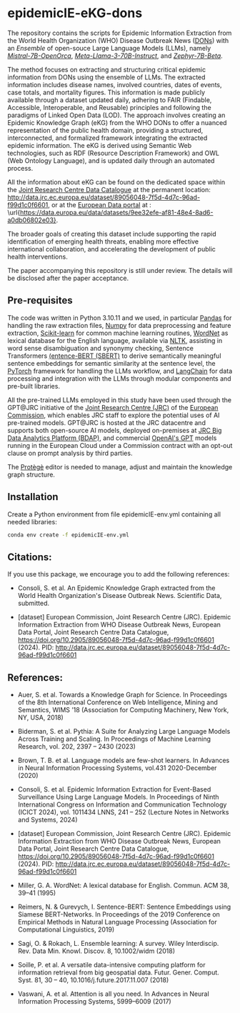 # epidemicIE-eKG-dons
The repository contains the scripts for Epidemic Information Extraction from the World Health Organization (WHO) Disease Outbreak News ([DONs](https://www.who.int/emergencies/disease-outbreak-news)) with an *Ensemble* of open-souce Large Language Models (LLMs), namely [*Mistral-7B-OpenOrca*](https://huggingface.co/Open-Orca/Mistral-7B-OpenOrca), [*Meta-Llama-3-70B-Instruct*](https://huggingface.co/meta-llama/Meta-Llama-3-70B-Instruct), and [*Zephyr-7B-Beta*](https://huggingface.co/HuggingFaceH4/Zephyr-7B-Beta).

The method focuses on extracting and structuring critical epidemic information from DONs using the ensemble of LLMs. The extracted information includes disease names, involved countries, dates of events, case totals, and mortality figures. This information is made publicly available through a dataset updated daily, adhering to FAIR (Findable, Accessible, Interoperable, and Reusable) principles and following the paradigms of Linked Open Data (LOD).
The approach involves creating an Epidemic Knowledge Graph (eKG) from the WHO DONs to offer a nuanced representation of the public health domain, providing a structured, interconnected, and formalized framework integrating the extracted epidemic information. The eKG is derived using Semantic Web technologies, such as RDF (Resource Description Framework) and OWL (Web Ontology Language), and is updated daily through an automated process.

All the information about eKG can be found on the dedicated space within the [Joint Research Centre Data Catalogue](https://data.jrc.ec.europa.eu/) at the permanent location: 
http://data.jrc.ec.europa.eu/dataset/89056048-7f5d-4d7c-96ad-f99d1c0f6601, or at the [European Data portal](https://data.europa.eu/en) at : \url{https://data.europa.eu/data/datasets/9ee32efe-af81-48e4-8ad6-a0db06802e03}. 

The broader goals of creating this dataset include supporting the rapid identification of emerging health threats, enabling more effective international collaboration, and accelerating the development of public health interventions.

The paper accompanying this repository is still under review. The details will be disclosed after the paper acceptance.

## Pre-requisites

The code was written in Python 3.10.11 and we used, in particular [Pandas](https://pandas.pydata.org/) for handling the raw extraction files, [Numpy](https://numpy.org/) for data preprocessing and feature extraction, [Scikit-learn](https://scikit-learn.org/) for common machine learning routines, [WordNet](https://wordnet.princeton.edu/) as lexical database for the English language, available via [NLTK](https://www.nltk.org/), assisting in word sense disambiguation and synonymy checking, Sentence Transformers [(entence-BERT (SBERT)](https://sbert.net/) to derive semantically meaningful sentence embeddings for semantic similarity at the sentence level, the [PyTorch](https://pytorch.org/) framework for handling the LLMs workflow, and [LangChain](https://www.langchain.com/) for data processing and integration with the LLMs through modular components and pre-built libraries. 

All the pre-trained LLMs employed in this study have been used through the GPT@JRC initiative of the [Joint Research Centre (JRC)](https://commission.europa.eu/about-european-commission/departments-and-executive-agencies/joint-research-centre_en) of the [European Commission](https://commission.europa.eu/index_en), which enables JRC staff to explore the potential uses of AI pre-trained models. GPT@JRC is hosted at the JRC datacentre and supports both open-source AI models, deployed on-premises at [JRC Big Data Analytics Platform (BDAP)](https://jeodpp.jrc.ec.europa.eu/bdap/), and commercial [OpenAI's GPT](https://openai.com/) models running in the European Cloud under a Commission contract with an opt-out clause on prompt analysis by third parties.

The [Protègè](http://protege.stanford.edu) editor is needed to manage, adjust and maintain the knowledge graph structure.

## Installation

Create a Python environment from file epidemicIE-env.yml containing all needed libraries:
``` bash
conda env create -f epidemicIE-env.yml
``` 

## Citations:

If you use this package, we encourage you to add the following references:

- Consoli, S. et al. An Epidemic Knowledge Graph extracted from the World Health Organization's Disease Outbreak News. Scientific Data, submitted.
  
- [dataset] European Commission, Joint Research Centre (JRC). Epidemic Information Extraction from WHO Disease Outbreak News, European Data Portal, Joint Research Centre Data Catalogue, https://doi.org/10.2905/89056048-7f5d-4d7c-96ad-f99d1c0f6601 (2024). PID: http://data.jrc.ec.europa.eu/dataset/89056048-7f5d-4d7c-96ad-f99d1c0f6601 


## References:

- Auer, S. et al. Towards a Knowledge Graph for Science. In Proceedings of the 8th International Conference on Web Intelligence, Mining and Semantics, WIMS ’18 (Association for Computing Machinery, New York, NY, USA, 2018)

- Biderman, S. et al. Pythia: A Suite for Analyzing Large Language Models Across Training and Scaling. In Proceedings of Machine Learning Research, vol. 202, 2397 – 2430 (2023)
  
- Brown, T. B. et al. Language models are few-shot learners. In Advances in Neural Information Processing Systems, vol.431 2020-December (2020)
  
- Consoli, S. et al. Epidemic Information Extraction for Event-Based Surveillance Using Large Language Models. In Proceedings of Ninth International Congress on Information and Communication Technology (ICICT 2024), vol. 1011434 LNNS, 241 – 252 (Lecture Notes in Networks and Systems, 2024)

- [dataset] European Commission, Joint Research Centre (JRC). Epidemic Information Extraction from WHO Disease Outbreak News, European Data Portal, Joint Research Centre Data Catalogue, https://doi.org/10.2905/89056048-7f5d-4d7c-96ad-f99d1c0f6601 (2024). PID: http://data.jrc.ec.europa.eu/dataset/89056048-7f5d-4d7c-96ad-f99d1c0f6601 

- Miller, G. A. WordNet: A lexical database for English. Commun. ACM 38, 39–41 (1995)

- Reimers, N. & Gurevych, I. Sentence-BERT: Sentence Embeddings using Siamese BERT-Networks. In Proceedings of the 2019 Conference on Empirical Methods in Natural Language Processing (Association for Computational Linguistics, 2019)

- Sagi, O. & Rokach, L. Ensemble learning: A survey. Wiley Interdiscip. Rev. Data Min. Knowl. Discov. 8, 10.1002/widm (2018)
  
- Soille, P. et al. A versatile data-intensive computing platform for information retrieval from big geospatial data. Futur. Gener. Comput. Syst. 81, 30 – 40, 10.1016/j.future.2017.11.007 (2018)

- Vaswani, A. et al. Attention is all you need. In Advances in Neural Information Processing Systems, 5999–6009 (2017)



